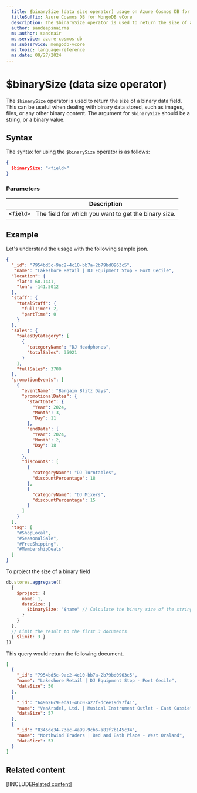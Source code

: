 ```yaml
--- 
  title: $binarySize (data size operator) usage on Azure Cosmos DB for MongoDB vCore
  titleSuffix: Azure Cosmos DB for MongoDB vCore
  description: The $binarySize operator is used to return the size of a binary data field. 
  author: sandeepsnairms
  ms.author: sandnair
  ms.service: azure-cosmos-db
  ms.subservice: mongodb-vcore
  ms.topic: language-reference
  ms.date: 09/27/2024
---
```


# $binarySize (data size operator)

The `$binarySize` operator is used to return the size of a binary data field. This can be useful when dealing with binary data stored, such as images, files, or any other binary content. The argument for `$binarySize` should be a string, or a binary value.

## Syntax

The syntax for using the `$binarySize` operator is as follows:

```json
{
  $binarySize: "<field>"
}
```

### Parameters

| | Description |
| --- | --- |
| **`<field>`**| The field for which you want to get the binary size.|

## Example

Let's understand the usage with the following sample json.
```json
{
  "_id": "7954bd5c-9ac2-4c10-bb7a-2b79bd0963c5",
   "name": "Lakeshore Retail | DJ Equipment Stop - Port Cecile",
  "location": {
    "lat": 60.1441,
    "lon": -141.5012
  },
  "staff": {
    "totalStaff": {
      "fullTime": 2,
      "partTime": 0
    }
  },
  "sales": {
    "salesByCategory": [
      {
        "categoryName": "DJ Headphones",
        "totalSales": 35921
      }
    ],
    "fullSales": 3700
  },
  "promotionEvents": [
    {
      "eventName": "Bargain Blitz Days",
      "promotionalDates": {
        "startDate": {
          "Year": 2024,
          "Month": 3,
          "Day": 11
        },
        "endDate": {
          "Year": 2024,
          "Month": 2,
          "Day": 18
        }
      },
      "discounts": [
        {
          "categoryName": "DJ Turntables",
          "discountPercentage": 18
        },
        {
          "categoryName": "DJ Mixers",
          "discountPercentage": 15
        }
      ]
    }
  ],
  "tag": [
    "#ShopLocal",
    "#SeasonalSale",
    "#FreeShipping",
    "#MembershipDeals"
  ]
}
```

To project the size of a binary field


```JavaScript
db.stores.aggregate([
  {
    $project: {
      name: 1,          
      dataSize: {
        $binarySize: "$name" // Calculate the binary size of the string data
      }
    }
  },
  // Limit the result to the first 3 documents
  { $limit: 3 }  
])


```

This query would return the following document.

```json
[
  {
    "_id": "7954bd5c-9ac2-4c10-bb7a-2b79bd0963c5",
    "name": "Lakeshore Retail | DJ Equipment Stop - Port Cecile",
    "dataSize": 50
  },
  {
    "_id": "649626c9-eda1-46c0-a27f-dcee19d97f41",
    "name": "VanArsdel, Ltd. | Musical Instrument Outlet - East Cassie",
    "dataSize": 57
  },
  {
    "_id": "8345de34-73ec-4a99-9cb6-a81f7b145c34",
    "name": "Northwind Traders | Bed and Bath Place - West Oraland",
    "dataSize": 53
  }
]
```

## Related content
[!INCLUDE[Related content](../includes/related-content.md)]